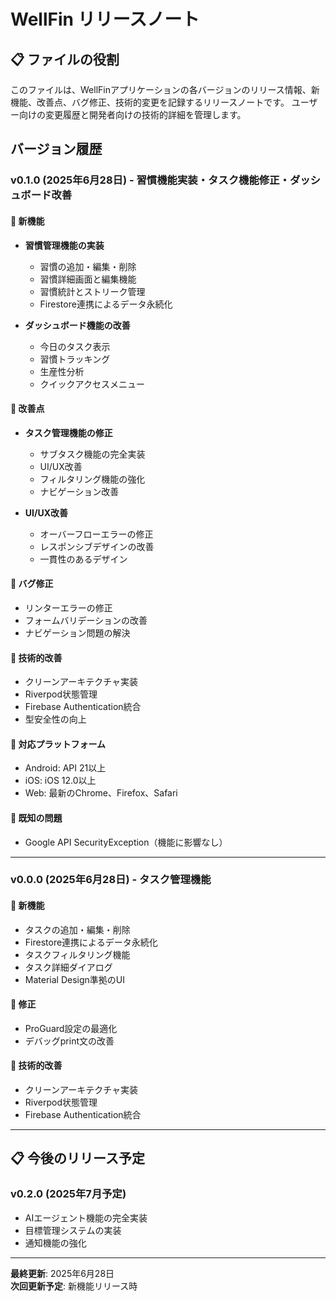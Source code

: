 # WellFin リリースノート

## 📋 ファイルの役割
このファイルは、WellFinアプリケーションの各バージョンのリリース情報、新機能、改善点、バグ修正、技術的変更を記録するリリースノートです。
ユーザー向けの変更履歴と開発者向けの技術的詳細を管理します。

## バージョン履歴

### v0.1.0 (2025年6月28日) - 習慣機能実装・タスク機能修正・ダッシュボード改善

#### 🎉 新機能
- **習慣管理機能の実装**
  - 習慣の追加・編集・削除
  - 習慣詳細画面と編集機能
  - 習慣統計とストリーク管理
  - Firestore連携によるデータ永続化

- **ダッシュボード機能の改善**
  - 今日のタスク表示
  - 習慣トラッキング
  - 生産性分析
  - クイックアクセスメニュー

#### 🔧 改善点
- **タスク管理機能の修正**
  - サブタスク機能の完全実装
  - UI/UX改善
  - フィルタリング機能の強化
  - ナビゲーション改善

- **UI/UX改善**
  - オーバーフローエラーの修正
  - レスポンシブデザインの改善
  - 一貫性のあるデザイン

#### 🐛 バグ修正
- リンターエラーの修正
- フォームバリデーションの改善
- ナビゲーション問題の解決

#### 🔧 技術的改善
- クリーンアーキテクチャ実装
- Riverpod状態管理
- Firebase Authentication統合
- 型安全性の向上

#### 📱 対応プラットフォーム
- Android: API 21以上
- iOS: iOS 12.0以上
- Web: 最新のChrome、Firefox、Safari

#### 🔄 既知の問題
- Google API SecurityException（機能に影響なし）

---

### v0.0.0 (2025年6月28日) - タスク管理機能

#### 🎉 新機能
- タスクの追加・編集・削除
- Firestore連携によるデータ永続化
- タスクフィルタリング機能
- タスク詳細ダイアログ
- Material Design準拠のUI

#### 🔧 修正
- ProGuard設定の最適化
- デバッグprint文の改善

#### 🔧 技術的改善
- クリーンアーキテクチャ実装
- Riverpod状態管理
- Firebase Authentication統合

---

## 📋 今後のリリース予定

### v0.2.0 (2025年7月予定)
- AIエージェント機能の完全実装
- 目標管理システムの実装
- 通知機能の強化

---

**最終更新**: 2025年6月28日  
**次回更新予定**: 新機能リリース時 